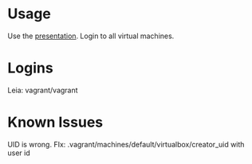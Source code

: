 # Usage
Use the [presentation](https://docs.google.com/presentation/d/1SWCyscCQ0YGW3_Y6vCwI4ZY_Q5-TOQ-eoVZaT6qwofc/edit?usp=sharing).
Login to all virtual machines.

# Logins
Leia: vagrant/vagrant

# Known Issues
UID is wrong. FIx: .vagrant/machines/default/virtualbox/creator_uid with user id


